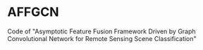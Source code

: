 # AFFGCN
Code of "Asymptotic Feature Fusion Framework Driven by Graph Convolutional Network for Remote Sensing Scene Classification" 
